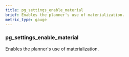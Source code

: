 ```yaml
---
title: pg_settings_enable_material
brief: Enables the planner's use of materialization.
metric_type: gauge
---
```

### pg_settings_enable_material

Enables the planner's use of materialization.